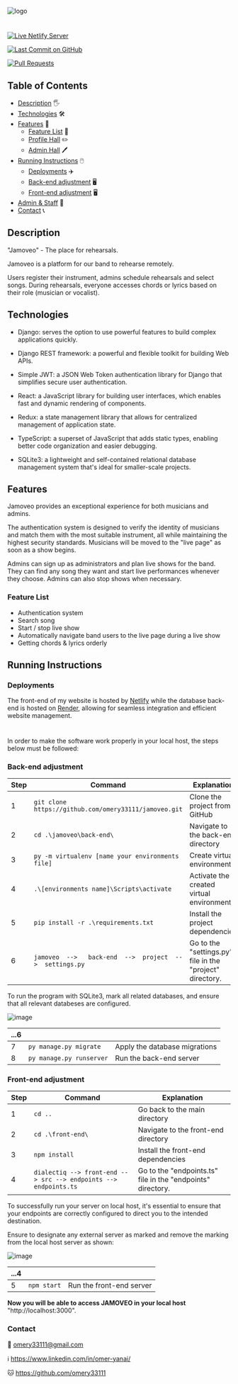 ![logo](https://github.com/user-attachments/assets/29b2728d-5592-4048-b99a-7ee09459a023)


#


[![Live Netlify Server](https://img.shields.io/badge/Live%20on-Netlify-00ad9f.svg)](https://the-hebrew-adventure.netlify.app/)

[![Last Commit on GitHub](https://img.shields.io/github/last-commit/omery33111/jamoveo.svg)](https://github.com/omery33111/lops-dialectiq/commits/main)

[![Pull Requests](https://img.shields.io/github/issues-pr/omery33111/jamoveo.svg?labelColor=24292E&logo=github&logoColor=white)](https://github.com/omery33111/dialectiq/pulls)


## Table of Contents
- [Description](#description) 🖐️
- [Technologies](#technologies) 🛠️
- [Features](#features) 📕
  - [Feature List](#feature-list) 📄
  - [Profile Hall](#profile-hall) ✏️
  - [Admin Hall](#admin-hall) 🖊️
- [Running Instructions](#running-instructions) 🖱️
  - [Deployments](#deployments) ✈️
  - [Back-end adjustment](#back-end-adjustment) 🖥️
  - [Front-end adjustment](#front-end-adjustment) 🖥️
- [Admin & Staff](#admin--staff) 🤵
- [Contact](#contact) 📞


## Description
"Jamoveo" - The place for rehearsals.

Jamoveo is a platform for our band to rehearse remotely.

Users register their instrument, admins schedule rehearsals and select songs. During rehearsals, everyone accesses chords or lyrics based on their role (musician or vocalist).


## Technologies
* Django: serves the option to use powerful features to build complex applications quickly.

* Django REST framework: a powerful and flexible toolkit for building Web APIs.

* Simple JWT: a JSON Web Token authentication library for Django that simplifies secure user authentication.

* React: a JavaScript library for building user interfaces, which enables fast and dynamic rendering of components.

* Redux: a state management library that allows for centralized management of application state.

* TypeScript: a superset of JavaScript that adds static types, enabling better code organization and easier debugging.

* SQLite3: a lightweight and self-contained relational database management system that's ideal for smaller-scale projects.



## Features
Jamoveo provides an exceptional experience for both musicians and admins.

The authentication system is designed to verify the identity of musicians and match them with the most suitable instrument, all while maintaining the highest security standards.
Musicians will be moved to the "live page" as soon as a show begins.

Admins can sign up as administrators and plan live shows for the band. They can find any song they want and start live performances whenever they choose. Admins can also stop shows when necessary.


### Feature List

* Authentication system
* Search song
* Start / stop live show
* Automatically navigate band users to the live page during a live show
* Getting chords & lyrics orderly


## Running Instructions
### Deployments
The front-end of my website is hosted by [Netlify](https://the-hebrew-adventure.netlify.app/) while the database back-end is hosted on [Render](https://render.com/), allowing for seamless integration and efficient website management.

#

In order to make the software work properly in your local host, the steps below must be followed:

### Back-end adjustment

| Step | Command | Explanation |
| --- | --- | --- |
| 1 | `git clone https://github.com/omery33111/jamoveo.git` | Clone the project from GitHub |
| 2 | `cd .\jamoveo\back-end\` | Navigate to the back-end directory |
| 3 | `py -m virtualenv [name your environments file]` | Create virtual environments |
| 4 | `.\[environments name]\Scripts\activate` | Activate the created virtual environment |
| 5 | `pip install -r .\requirements.txt` | Install the project dependencies |
| 6 | `jamoveo  -->   back-end  -->  project  -->  settings.py` | Go to the "settings.py" file in the "project" directory. |

To run the program with SQLite3, mark all related databases, and ensure that all relevant databeses are configured.

![image](https://github.com/user-attachments/assets/e1de1291-f1bc-44c3-ad6a-d961c06f569d)


| ...6 |  |  |
| --- | --- | --- |
| 7 | `py manage.py migrate` | Apply the database migrations |
| 8 | `py manage.py runserver` | Run the back-end server |


### Front-end adjustment

| Step | Command | Explanation |
| --- | --- | --- |
| 1 | `cd ..` | Go back to the main directory |
| 2 | `cd .\front-end\` | Navigate to the front-end directory|
| 3 | `npm install` | Install the front-end dependencies |
| 4 | `dialectiq --> front-end --> src --> endpoints --> endpoints.ts` | Go to the "endpoints.ts" file in the "endpoints" directory. |

To successfully run your server on local host, it's essential to ensure that your endpoints are correctly configured to direct you to the intended destination.

Ensure to designate any external server as marked and remove the marking from the local host server as shown:

![image](https://github.com/user-attachments/assets/92080a67-cabc-4114-8cb4-7f77c7fa87cd)


| ...4 |  |  |
| --- | --- | --- |
| 5 | `npm start` | Run the front-end server |

**Now you will be able to access JAMOVEO in your local host** "http://localhost:3000".



### Contact

📧 omery33111@gmail.com

ℹ️ https://www.linkedin.com/in/omer-yanai/

🐱 https://github.com/omery33111